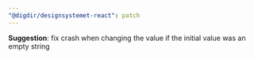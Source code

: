 ```yaml
---
"@digdir/designsystemet-react": patch
---
```


**Suggestion**: fix crash when changing the value if the initial value was an empty string
